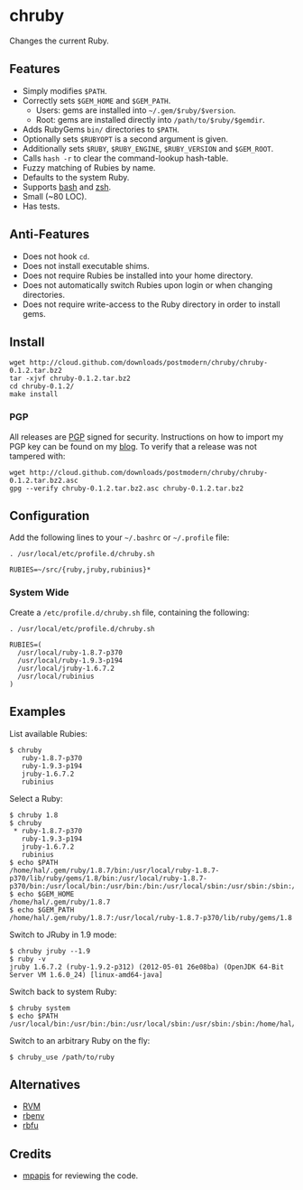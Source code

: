 # chruby

Changes the current Ruby.

## Features

* Simply modifies `$PATH`.
* Correctly sets `$GEM_HOME` and `$GEM_PATH`.
  * Users: gems are installed into `~/.gem/$ruby/$version`.
  * Root: gems are installed directly into `/path/to/$ruby/$gemdir`.
* Adds RubyGems `bin/` directories to `$PATH`.
* Optionally sets `$RUBYOPT` is a second argument is given.
* Additionally sets `$RUBY`, `$RUBY_ENGINE`, `$RUBY_VERSION` and `$GEM_ROOT`.
* Calls `hash -r` to clear the command-lookup hash-table.
* Fuzzy matching of Rubies by name.
* Defaults to the system Ruby.
* Supports [bash] and [zsh].
* Small (~80 LOC).
* Has tests.

## Anti-Features

* Does not hook `cd`.
* Does not install executable shims.
* Does not require Rubies be installed into your home directory.
* Does not automatically switch Rubies upon login or when changing directories.
* Does not require write-access to the Ruby directory in order to install gems.

## Install

    wget http://cloud.github.com/downloads/postmodern/chruby/chruby-0.1.2.tar.bz2
    tar -xjvf chruby-0.1.2.tar.bz2
    cd chruby-0.1.2/
    make install

### PGP

All releases are [PGP] signed for security. Instructions on how to import my
PGP key can be found on my [blog][1]. To verify that a release was not tampered 
with:

    wget http://cloud.github.com/downloads/postmodern/chruby/chruby-0.1.2.tar.bz2.asc
    gpg --verify chruby-0.1.2.tar.bz2.asc chruby-0.1.2.tar.bz2

## Configuration

Add the following lines to your `~/.bashrc` or `~/.profile` file:

    . /usr/local/etc/profile.d/chruby.sh
    
    RUBIES=~/src/{ruby,jruby,rubinius}*

### System Wide

Create a `/etc/profile.d/chruby.sh` file, containing the following:

    . /usr/local/etc/profile.d/chruby.sh
    
    RUBIES=(
      /usr/local/ruby-1.8.7-p370
      /usr/local/ruby-1.9.3-p194
      /usr/local/jruby-1.6.7.2
      /usr/local/rubinius
    )

## Examples

List available Rubies:

    $ chruby
       ruby-1.8.7-p370
       ruby-1.9.3-p194
       jruby-1.6.7.2
       rubinius

Select a Ruby:

    $ chruby 1.8
    $ chruby
     * ruby-1.8.7-p370
       ruby-1.9.3-p194
       jruby-1.6.7.2
       rubinius
    $ echo $PATH
    /home/hal/.gem/ruby/1.8.7/bin:/usr/local/ruby-1.8.7-p370/lib/ruby/gems/1.8/bin:/usr/local/ruby-1.8.7-p370/bin:/usr/local/bin:/usr/bin:/bin:/usr/local/sbin:/usr/sbin:/sbin:/home/hal/bin
    $ echo $GEM_HOME
    /home/hal/.gem/ruby/1.8.7
    $ echo $GEM_PATH
    /home/hal/.gem/ruby/1.8.7:/usr/local/ruby-1.8.7-p370/lib/ruby/gems/1.8

Switch to JRuby in 1.9 mode:

    $ chruby jruby --1.9
    $ ruby -v
    jruby 1.6.7.2 (ruby-1.9.2-p312) (2012-05-01 26e08ba) (OpenJDK 64-Bit Server VM 1.6.0_24) [linux-amd64-java]

Switch back to system Ruby:

    $ chruby system
    $ echo $PATH
    /usr/local/bin:/usr/bin:/bin:/usr/local/sbin:/usr/sbin:/sbin:/home/hal/bin

Switch to an arbitrary Ruby on the fly:

    $ chruby_use /path/to/ruby

## Alternatives

* [RVM](https://rvm.io/)
* [rbenv](https://github.com/sstephenson/rbenv#readme)
* [rbfu](https://github.com/hmans/rbfu#readme)

## Credits

* [mpapis](https://github.com/mpapis) for reviewing the code.

[bash]: http://www.gnu.org/software/bash/
[zsh]: http://www.zsh.org/
[PGP]: http://en.wikipedia.org/wiki/Pretty_Good_Privacy

[1]: http://postmodern.github.com/contact.html#pgp
